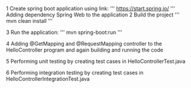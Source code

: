 1 Create spring boot application using link:
'''
https://start.spring.io/
'''
Adding dependency Spring Web to the application
2 Build the project
'''
mvn clean install
'''

3 Run the application:
'''
mvn spring-boot:run
'''

4 Adding @GetMapping and @RequestMapping controller to the HelloController program and again building and running the code

5 Performing unit testing by creating test cases in HelloControllerTest.java

6 Performing integration testing by creating test cases in HelloControllerIntegrationTest.java

